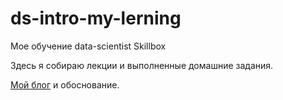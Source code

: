 # ds-intro-my-lerning
Мое обучение data-scientist Skillbox

Здесь я собираю лекции и выполненные домашние задания.

[Мой блог](https://uzundemir.github.io//ds-intro) и обоснование.
